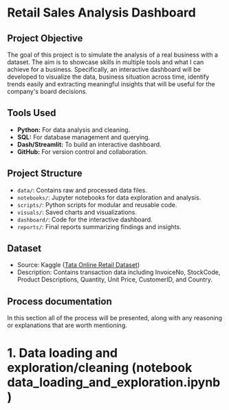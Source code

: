 # Retail Sales Analysis Dashboard

## Project Objective
The goal of this project is to simulate the analysis of a real business with a dataset. The aim is to showcase skills in multiple 
tools and what I can achieve for a business. Specifically, an interactive dashboard will be developed to visualize the data, business 
situation across time, identify trends easily and extracting meaningful insights that will be useful for the company's board decisions.

## Tools Used
- **Python:** For data analysis and cleaning.
- **SQL:** For database management and querying.
- **Dash/Streamlit:** To build an interactive dashboard.
- **GitHub:** For version control and collaboration.

## Project Structure
- `data/`: Contains raw and processed data files.
- `notebooks/`: Jupyter notebooks for data exploration and analysis.
- `scripts/`: Python scripts for modular and reusable code.
- `visuals/`: Saved charts and visualizations.
- `dashboard/`: Code for the interactive dashboard.
- `reports/`: Final reports summarizing findings and insights.

## Dataset
- Source: Kaggle ([Tata Online Retail Dataset](https://www.kaggle.com/datasets/ishanshrivastava28/tata-online-retail-dataset))
- Description: Contains transaction data including InvoiceNo, StockCode, Product Descriptions, Quantity, Unit Price, CustomerID, and Country.

## Process documentation

In this section all of the process will be presented, along with any reasoning or explanations that are worth mentioning.

# 1. Data loading and exploration/cleaning (notebook data_loading_and_exploration.ipynb)



